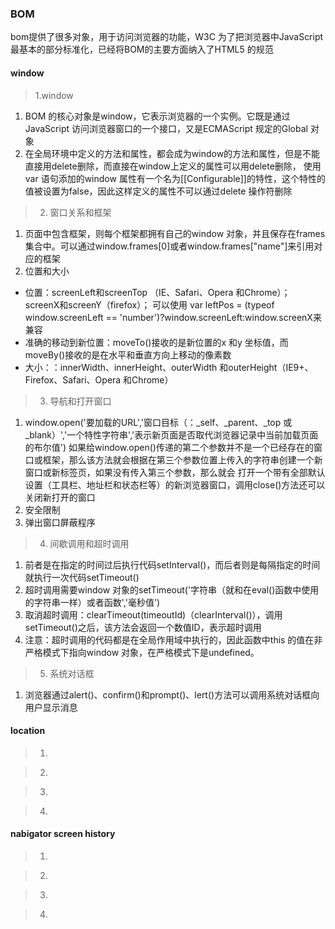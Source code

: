 ### BOM

bom提供了很多对象，用于访问浏览器的功能，W3C 为了把浏览器中JavaScript 最基本的部分标准化，已经将BOM的主要方面纳入了HTML5 的规范

#### window
> 1.window

1. BOM 的核心对象是window，它表示浏览器的一个实例。它既是通过JavaScript 访问浏览器窗口的一个接口，又是ECMAScript 规定的Global 对象
2. 在全局环境中定义的方法和属性，都会成为window的方法和属性，但是不能直接用delete删除，而直接在window上定义的属性可以用delete删除，
   使用var 语句添加的window 属性有一个名为[[Configurable]]的特性，这个特性的值被设置为false，因此这样定义的属性不可以通过delete 操作符删除

> 2. 窗口关系和框架

1. 页面中包含框架，则每个框架都拥有自己的window 对象，并且保存在frames 集合中。可以通过window.frames[0]或者window.frames["name"]来引用对应的框架
2. 位置和大小
* 位置：screenLeft和screenTop （IE、Safari、Opera 和Chrome）；
        screenX和screenY（firefox）；
        可以使用 var leftPos = (typeof window.screenLeft == 'number')?window.screenLeft:window.screenX来兼容
* 准确的移动到新位置：moveTo()接收的是新位置的x 和y 坐标值，而moveBy()接收的是在水平和垂直方向上移动的像素数
* 大小：：innerWidth、innerHeight、outerWidth 和outerHeight（IE9+、Firefox、Safari、Opera 和Chrome）       
          
> 3. 导航和打开窗口
 
 1. window.open('要加载的URL','窗口目标（：_self、_parent、_top 或_blank）','一个特性字符串','表示新页面是否取代浏览器记录中当前加载页面的布尔值')
 如果给window.open()传递的第二个参数并不是一个已经存在的窗口或框架，那么该方法就会根据在第三个参数位置上传入的字符串创建一个新窗口或新标签页，如果没有传入第三个参数，那么就会
打开一个带有全部默认设置（工具栏、地址栏和状态栏等）的新浏览器窗口，调用close()方法还可以关闭新打开的窗口
2. 安全限制
3. 弹出窗口屏蔽程序

> 4. 间歇调用和超时调用

1. 前者是在指定的时间过后执行代码setInterval()，而后者则是每隔指定的时间就执行一次代码setTimeout()
2. 超时调用需要window 对象的setTimeout('字符串（就和在eval()函数中使用的字符串一样）或者函数','毫秒值')
3. 取消超时调用：clearTimeout(timeoutId)（clearInterval()），调用setTimeout()之后，该方法会返回一个数值ID，表示超时调用
4. 注意：超时调用的代码都是在全局作用域中执行的，因此函数中this 的值在非严格模式下指向window 对象，在严格模式下是undefined。


> 5. 系统对话框

1. 浏览器通过alert()、confirm()和prompt()、lert()方法可以调用系统对话框向用户显示消息

#### location

> 1. 

> 2. 

> 3. 

> 4. 


#### nabigator screen history

> 1. 

> 2. 

> 3. 

> 4. 







